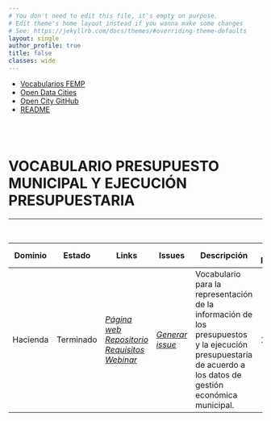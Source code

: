 ```yaml
---
# You don't need to edit this file, it's empty on purpose.
# Edit theme's home layout instead if you wanna make some changes
# See: https://jekyllrb.com/docs/themes/#overriding-theme-defaults
layout: single
author_profile: true 
title: false
classes: wide
---
```

<head>
<link href="stylesheet.css" rel="stylesheet"/>
  
  <nav class="style-4">
<ul class="menu-4">
	<li class="current"><a href="https://fempcatalogo.github.io/FEMPTFG/" data-hover="Vocabularios FEMP">Vocabularios FEMP</a></li>
	<li class="left"><a href="http://vocab.linkeddata.es/datosabiertos/" data-hover="Open Data Cities">Open Data Cities</a></li>
	<li class="left"><a href="https://github.com/opencitydata/" data-hover="Open City GitHub">Open City GitHub</a></li>
	<li class="left"><a href="https://github.com/opencitydata/hacienda-presupuesto/blob/master/README.md" data-hover="README">README</a>
</ul>
	</nav>
	<br><br>
  
</head>

<div id="bodyid">
<link href="stylesheet.css" rel="stylesheet"/>

<h1> VOCABULARIO PRESUPUESTO MUNICIPAL Y EJECUCIÓN PRESUPUESTARIA </h1>
</div>
  
---

&nbsp;
 

  
  
| Dominio |  Estado  |   Links   |   Issues   |   Descripción   |  Fecha Publicación |   Prefijo   | Formatos |   Liciencia | Idiomas   | 
| -------- | -------- | --------- | ---------- | --------------- | -------- | --------- | -------- | --------- | ---------- | 
| Hacienda | Terminado | *[Página web](http://vocab.ciudadesabiertas.es/def/hacienda/presupuesto/index-es.html)* *[Repositorio](https://github.com/opencitydata/hacienda-presupuesto)*  *[Requisitos](https://github.com/opencitydata/hacienda-presupuesto/tree/master/requirements)*  *[Webinar](https://youtu.be/r0UbBFFoTfo)* |  *[Generar issue](https://github.com/CiudadesAbiertas/vocab-hacienda-presupuesto/issues)*   | Vocabulario para la representación de la información de los presupuestos y la ejecución presupuestaria de acuerdo a los datos de gestión económica municipal.  | 14/12/20 | espresup | rdf+xml   html   turtle | CC-BY  | es   en   |
 
 
  

 

&nbsp;

